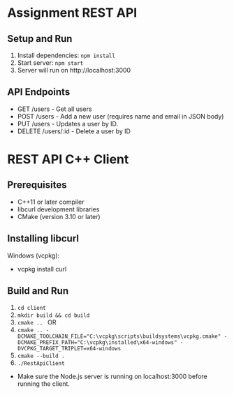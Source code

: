 # Assignment REST API

## Setup and Run
1. Install dependencies: `npm install`
2. Start server: `npm start`
3. Server will run on http://localhost:3000

## API Endpoints
- GET /users - Get all users
- POST /users - Add a new user (requires name and email in JSON body)
- PUT /users - Updates a user by ID.
- DELETE /users/:id - Delete a user by ID

# REST API C++ Client

## Prerequisites
- C++11 or later compiler
- libcurl development libraries
- CMake (version 3.10 or later)

## Installing libcurl
Windows (vcpkg):
- vcpkg install curl

## Build and Run

1. `cd client`
2. `mkdir build && cd build`
3. `cmake .. `
   OR
3. `cmake .. -DCMAKE_TOOLCHAIN_FILE="C:\vcpkg\scripts\buildsystems\vcpkg.cmake" -DCMAKE_PREFIX_PATH="C:\vcpkg\installed\x64-windows" -DVCPKG_TARGET_TRIPLET=x64-windows`
4. `cmake --build .`
5. `./RestApiClient`

- Make sure the Node.js server is running on localhost:3000 before running the client.
